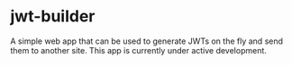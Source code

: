 # jwt-builder

A simple web app that can be used to generate JWTs on the fly and send them to another site. This app is currently under active development.

